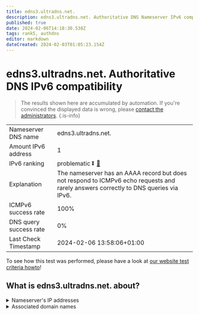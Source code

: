 ```yaml
---
title: edns3.ultradns.net.
description: edns3.ultradns.net. Authoritative DNS Nameserver IPv6 compatibility
published: true
date: 2024-02-06T14:18:30.538Z
tags: rank5, authdns
editor: markdown
dateCreated: 2024-02-03T01:05:23.154Z
---
```


# edns3.ultradns.net. Authoritative DNS IPv6 compatibility

> The results shown here are accumulated by automation. If you're convinced the displayed data is wrong, please [contact the administrators](/howto/chat). 
{.is-info}




|   |   |
| - | - |
| Nameserver DNS name | edns3.ultradns.net.
| Amount IPv6 address | 1
| IPv6 ranking | problematic :arrow_double_down: [🔗](/howto/ranking) |
| Explanation | The nameserver has an AAAA record but does not respond to ICMPv6 echo requests and rarely answers correctly to DNS queries via IPv6. |
| ICMPv6 success rate | 100%|
| DNS query success rate | 0% |
| Last Check Timestamp | 2024-02-06 13:58:06+01:00 |

To see how this test was performed, please have a look at [our website test criteria howto](/howto/testcriteria/authdns)!


## What is edns3.ultradns.net. about?




<details>
<summary>Nameserver's IP addresses</summary>

2610:a1:1014::203

</details>



<details>
<summary>Associated domain names</summary>

www.rbc.com

</details>
